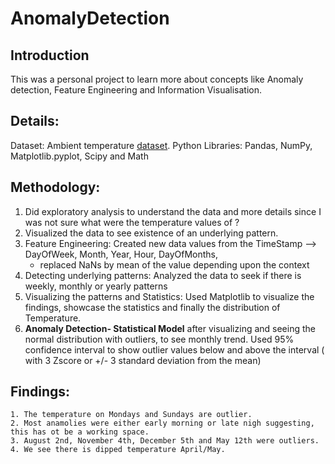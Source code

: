 # AnomalyDetection
## Introduction
This was a personal project to learn more about concepts like Anomaly detection, Feature Engineering and Information Visualisation.

## Details:
Dataset: Ambient temperature [dataset](https://github.com/numenta/NAB/blob/master/data/realKnownCause/ambient_temperature_system_failure.csv).
Python Libraries: Pandas, NumPy, Matplotlib.pyplot, Scipy and Math

## Methodology:
1. Did exploratory analysis to understand the data and more details since I was not sure what were the temperature values of ? 
2. Visualized the data to see existence of an underlying pattern.
3. Feature Engineering: Created new data values from the TimeStamp --> DayOfWeek, Month, Year, Hour, DayOfMonths, 
      - replaced NaNs by mean of the value depending upon the context
4. Detecting underlying patterns: Analyzed the data to seek if there is weekly, monthly or yearly patterns 
5. Visualizing the patterns and Statistics: Used Matplotlib to visualize the findings, showcase the statistics and finally the distribution of Temperature.
6. **Anomaly Detection- Statistical Model** after visualizing and seeing the normal distribution with outliers, to see monthly trend. Used 95% confidence interval to show outlier values below and above the interval ( with 3 Zscore or +/- 3 standard deviation from the mean)
## Findings:
    1. The temperature on Mondays and Sundays are outlier.
    2. Most anamolies were either early morning or late nigh suggesting, this has ot be a working space.
    3. August 2nd, November 4th, December 5th and May 12th were outliers.
    4. We see there is dipped temperature April/May.
 
 
